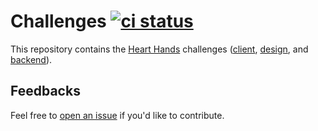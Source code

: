 # Challenges [![ci status](https://github.com/hearthandsinc/challenges/actions/workflows/ci.yml/badge.svg)](https://github.com/hearthandsinc/challenges/actions/workflows/ci.yml)

This repository contains the [Heart Hands](https://hearthands.tech/) challenges ([client](./client-challenge), [design](./design-challenge), and [backend](./backend-challenge)).

## Feedbacks

Feel free to [open an
issue](https://github.com/hearthandsinc/challenges/issues/new) if you'd like to
contribute.

